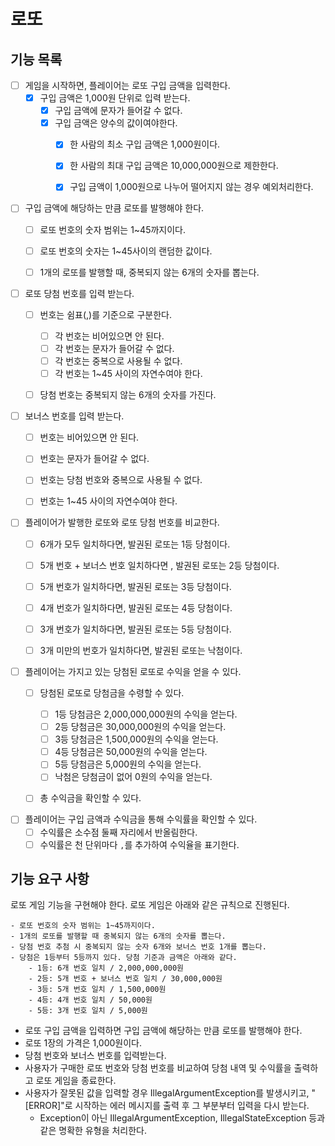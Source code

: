 # 로또 
## 기능 목록
- [ ] 게임을 시작하면, 플레이어는 로또 구입 금액을 입력한다.
  - [X] 구입 금액은 1,000원 단위로 입력 받는다.
    - [X] 구입 금액에 문자가 들어갈 수 없다.
    - [X] 구입 금액은 양수의 값이여야한다.
      - [X] 한 사람의 최소 구입 금액은 1,000원이다. 
      - [X] 한 사람의 최대 구입 금액은 10,000,000원으로 제한한다.
      - [X] 구입 금액이 1,000원으로 나누어 떨어지지 않는 경우 예외처리한다.



- [ ] 구입 금액에 해당하는 만큼 로또를 발행해야 한다.
  - [ ] 로또 번호의 숫자 범위는 1~45까지이다.
  - [ ] 로또 번호의 숫자는 1~45사이의 랜덤한 값이다.
  - [ ] 1개의 로또를 발행할 때, 중복되지 않는 6개의 숫자를 뽑는다.


- [ ] 로또 당첨 번호를 입력 받는다.
  - [ ] 번호는 쉼표(,)를 기준으로 구분한다.
    - [ ] 각 번호는 비어있으면 안 된다.
    - [ ] 각 번호는 문자가 들어갈 수 없다.
    - [ ] 각 번호는 중복으로 사용될 수 없다.
    - [ ] 각 번호는 1~45 사이의 자연수여야 한다.
  - [ ] 당첨 번호는 중복되지 않는 6개의 숫자를 가진다.


- [ ] 보너스 번호를 입력 받는다.
  - [ ] 번호는 비어있으면 안 된다.
  - [ ] 번호는 문자가 들어갈 수 없다.
  - [ ] 번호는 당첨 번호와 중복으로 사용될 수 없다.
  - [ ] 번호는 1~45 사이의 자연수여야 한다.


- [ ] 플레이어가 발행한 로또와 로또 당첨 번호를 비교한다.
  - [ ] 6개가 모두 일치하다면, 발권된 로또는 1등 당첨이다.
  - [ ] 5개 번호 + 보너스 번호 일치하다면 , 발권된 로또는 2등 당첨이다.
  - [ ] 5개 번호가 일치하다면, 발권된 로또는 3등 당첨이다.
  - [ ] 4개 번호가 일치하다면, 발권된 로또는 4등 당첨이다.
  - [ ] 3개 번호가 일치하다면, 발권된 로또는 5등 당첨이다.
  - [ ] 3개 미만의 번호가 일치하다면, 발권된 로또는 낙첨이다.


- [ ] 플레이어는 가지고 있는 당첨된 로또로 수익을 얻을 수 있다. 
  - [ ] 당첨된 로또로 당첨금을 수령할 수 있다.
    - [ ] 1등 당첨금은 2,000,000,000원의 수익을 얻는다.
    - [ ] 2등 당첨금은 30,000,000원의 수익을 얻는다.
    - [ ] 3등 당첨금은 1,500,000원의 수익을 얻는다.
    - [ ] 4등 당첨금은 50,000원의 수익을 얻는다.
    - [ ] 5등 당첨금은 5,000원의 수익을 얻는다.
    - [ ] 낙첨은 당첨금이 없어 0원의 수익을 얻는다.
  - [ ] 총 수익금을 확인할 수 있다.


- [ ] 플레이어는 구입 금액과 수익금을 통해 수익률을 확인할 수 있다.
  - [ ] 수익률은 소수점 둘째 자리에서 반올림한다.
  - [ ] 수익률은 천 단위마다 `,`를 추가하여 수익율을 표기한다.

## 기능 요구 사항
로또 게임 기능을 구현해야 한다. 로또 게임은 아래와 같은 규칙으로 진행된다.

```
- 로또 번호의 숫자 범위는 1~45까지이다.
- 1개의 로또를 발행할 때 중복되지 않는 6개의 숫자를 뽑는다.
- 당첨 번호 추첨 시 중복되지 않는 숫자 6개와 보너스 번호 1개를 뽑는다.
- 당첨은 1등부터 5등까지 있다. 당첨 기준과 금액은 아래와 같다.
    - 1등: 6개 번호 일치 / 2,000,000,000원
    - 2등: 5개 번호 + 보너스 번호 일치 / 30,000,000원
    - 3등: 5개 번호 일치 / 1,500,000원
    - 4등: 4개 번호 일치 / 50,000원
    - 5등: 3개 번호 일치 / 5,000원
```

- 로또 구입 금액을 입력하면 구입 금액에 해당하는 만큼 로또를 발행해야 한다.
- 로또 1장의 가격은 1,000원이다.
- 당첨 번호와 보너스 번호를 입력받는다.
- 사용자가 구매한 로또 번호와 당첨 번호를 비교하여 당첨 내역 및 수익률을 출력하고 로또 게임을 종료한다.
- 사용자가 잘못된 값을 입력할 경우 IllegalArgumentException를 발생시키고, "[ERROR]"로 시작하는 에러 메시지를 출력 후 그 부분부터 입력을 다시 받는다.
    - Exception이 아닌 IllegalArgumentException, IllegalStateException 등과 같은 명확한 유형을 처리한다.